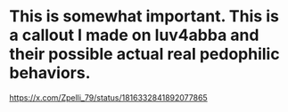 # This is somewhat important. This is a callout I made on luv4abba and their possible actual real pedophilic behaviors.
https://x.com/Zpelli_79/status/1816332841892077865

